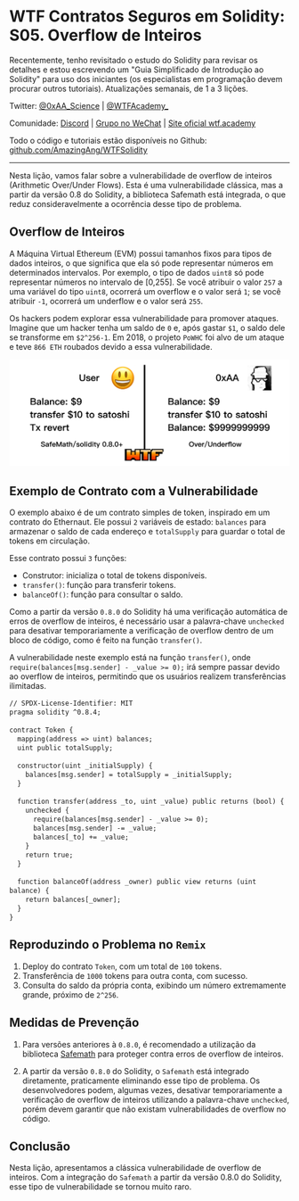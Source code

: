 # WTF Contratos Seguros em Solidity: S05. Overflow de Inteiros

Recentemente, tenho revisitado o estudo do Solidity para revisar os detalhes e estou escrevendo um "Guia Simplificado de Introdução ao Solidity" para uso dos iniciantes (os especialistas em programação devem procurar outros tutoriais). Atualizações semanais, de 1 a 3 lições.

Twitter: [@0xAA_Science](https://twitter.com/0xAA_Science) | [@WTFAcademy_](https://twitter.com/WTFAcademy_)

Comunidade: [Discord](https://discord.gg/5akcruXrsk) | [Grupo no WeChat](https://docs.google.com/forms/d/e/1FAIpQLSe4KGT8Sh6sJ7hedQRuIYirOoZK_85miz3dw7vA1-YjodgJ-A/viewform?usp=sf_link) | [Site oficial wtf.academy](https://wtf.academy)

Todo o código e tutoriais estão disponíveis no Github: [github.com/AmazingAng/WTFSolidity](https://github.com/AmazingAng/WTF-Solidity)

-----

Nesta lição, vamos falar sobre a vulnerabilidade de overflow de inteiros (Arithmetic Over/Under Flows). Esta é uma vulnerabilidade clássica, mas a partir da versão 0.8 do Solidity, a biblioteca Safemath está integrada, o que reduz consideravelmente a ocorrência desse tipo de problema.

## Overflow de Inteiros

A Máquina Virtual Ethereum (EVM) possui tamanhos fixos para tipos de dados inteiros, o que significa que ela só pode representar números em determinados intervalos. Por exemplo, o tipo de dados `uint8` só pode representar números no intervalo de [0,255]. Se você atribuir o valor `257` a uma variável do tipo `uint8`, ocorrerá um overflow e o valor será `1`; se você atribuir `-1`, ocorrerá um underflow e o valor será `255`.

Os hackers podem explorar essa vulnerabilidade para promover ataques. Imagine que um hacker tenha um saldo de `0` e, após gastar `$1`, o saldo dele se transforme em `$2^256-1`. Em 2018, o projeto `PoWHC` foi alvo de um ataque e teve `866 ETH` roubados devido a essa vulnerabilidade.

![](./img/S05-1.png)

## Exemplo de Contrato com a Vulnerabilidade

O exemplo abaixo é de um contrato simples de token, inspirado em um contrato do Ethernaut. Ele possui `2` variáveis de estado: `balances` para armazenar o saldo de cada endereço e `totalSupply` para guardar o total de tokens em circulação.

Esse contrato possui `3` funções:

- Construtor: inicializa o total de tokens disponíveis.
- `transfer()`: função para transferir tokens.
- `balanceOf()`: função para consultar o saldo.

Como a partir da versão `0.8.0` do Solidity há uma verificação automática de erros de overflow de inteiros, é necessário usar a palavra-chave `unchecked` para desativar temporariamente a verificação de overflow dentro de um bloco de código, como é feito na função `transfer()`.

A vulnerabilidade neste exemplo está na função `transfer()`, onde `require(balances[msg.sender] - _value >= 0);` irá sempre passar devido ao overflow de inteiros, permitindo que os usuários realizem transferências ilimitadas.

```solidity
// SPDX-License-Identifier: MIT
pragma solidity ^0.8.4;

contract Token {
  mapping(address => uint) balances;
  uint public totalSupply;

  constructor(uint _initialSupply) {
    balances[msg.sender] = totalSupply = _initialSupply;
  }
  
  function transfer(address _to, uint _value) public returns (bool) {
    unchecked {
      require(balances[msg.sender] - _value >= 0);
      balances[msg.sender] -= _value;
      balances[_to] += _value;
    }
    return true;
  }
  
  function balanceOf(address _owner) public view returns (uint balance) {
    return balances[_owner];
  }
}
```

## Reproduzindo o Problema no `Remix`

1. Deploy do contrato `Token`, com um total de `100` tokens.
2. Transferência de `1000` tokens para outra conta, com sucesso.
3. Consulta do saldo da própria conta, exibindo um número extremamente grande, próximo de `2^256`.

## Medidas de Prevenção

1. Para versões anteriores à `0.8.0`, é recomendado a utilização da biblioteca [Safemath](https://github.com/OpenZeppelin/openzeppelin-contracts/blob/master/contracts/utils/math/SafeMath.sol) para proteger contra erros de overflow de inteiros.

2. A partir da versão `0.8.0` do Solidity, o `Safemath` está integrado diretamente, praticamente eliminando esse tipo de problema. Os desenvolvedores podem, algumas vezes, desativar temporariamente a verificação de overflow de inteiros utilizando a palavra-chave `unchecked`, porém devem garantir que não existam vulnerabilidades de overflow no código.

## Conclusão

Nesta lição, apresentamos a clássica vulnerabilidade de overflow de inteiros. Com a integração do `Safemath` a partir da versão 0.8.0 do Solidity, esse tipo de vulnerabilidade se tornou muito raro.

<!-- This file was translated using AI by repo_ai_translate. For more information, visit https://github.com/marcelojsilva/repo_ai_translate -->